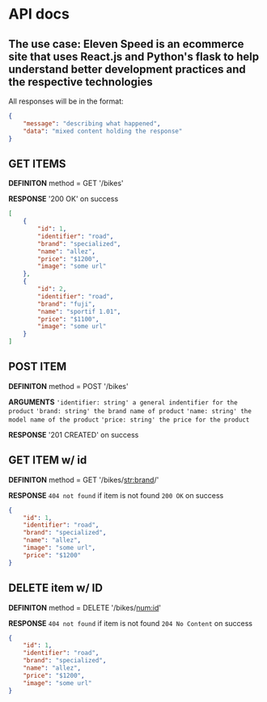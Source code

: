 # API docs 

## The use case: Eleven Speed is an ecommerce site that uses React.js and Python's flask to help understand better development practices and the respective technologies

All responses will be in the format: 

```json 
{
    "message": "describing what happened", 
    "data": "mixed content holding the response"
}
```

## GET ITEMS

**DEFINITON**
method = GET 
'/bikes'

**RESPONSE**
'200 OK' on success 

```json 
[
    {   
        "id": 1, 
        "identifier": "road", 
        "brand": "specialized", 
        "name": "allez", 
        "price": "$1200",
        "image": "some url"
    }, 
    {
        "id": 2,
        "identifier": "road", 
        "brand": "fuji", 
        "name": "sportif 1.01",
        "price": "$1100",
        "image": "some url"
    }
]
```

## POST ITEM

**DEFINITON**
method = POST
'/bikes'

**ARGUMENTS**
`'identifier: string' a general indentifier for the product`
`'brand: string' the brand name of product`
`'name: string' the model name of the product`
`'price: string' the price for the product`

**RESPONSE**
'201 CREATED' on success 

## GET ITEM w/ id 

**DEFINITON**
method = GET 
'/bikes/<str:brand>/'

**RESPONSE**
`404 not found` if item is not found 
`200 OK` on success

```json
{
    "id": 1,
    "identifier": "road", 
    "brand": "specialized", 
    "name": "allez", 
    "image": "some url",
    "price": "$1200"
}
```

## DELETE item w/ ID

**DEFINITON**
method = DELETE 
'/bikes/<num:id>'

**RESPONSE**
`404 not found` if item is not found 
`204 No Content` on success

```json
{
    "id": 1,
    "identifier": "road", 
    "brand": "specialized", 
    "name": "allez", 
    "price": "$1200", 
    "image": "some url"
}
```
